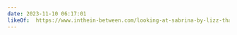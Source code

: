 ```yaml
---
date: 2023-11-10 06:17:01
likeOf:  https://www.inthein-between.com/looking-at-sabrina-by-lizz-thabet/
---
```

